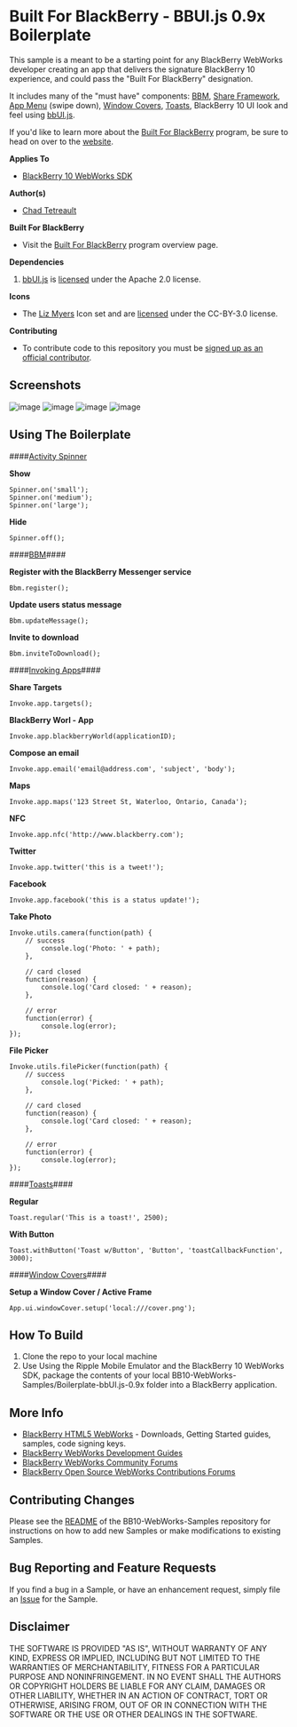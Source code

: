 # Built For BlackBerry - BBUI.js 0.9x Boilerplate

This sample is a meant to be a starting point for any BlackBerry WebWorks developer creating an app that delivers the signature BlackBerry 10 experience, and could pass the "Built For BlackBerry" designation.  

It includes many of the "must have" components:  [BBM](https://github.com/blackberry/BB10-WebWorks-Samples/tree/master/bbm), [Share Framework](https://github.com/blackberry/BB10-WebWorks-Samples/tree/master/ShareTargets), [App Menu](https://developer.blackberry.com/devzone/design/bb10/menus.html) (swipe down), [Window Covers](https://github.com/blackberry/BB10-WebWorks-Samples/tree/master/WindowCovers), [Toasts](https://github.com/blackberry/BB10-WebWorks-Samples/tree/master/Toast), BlackBerry 10 UI look and feel using [bbUI.js](https://github.com/blackberry/bbUI.js).

If you'd like to learn more about the [Built For BlackBerry](https://developer.blackberry.com/builtforblackberry) program, be sure to head on over to the [website](https://developer.blackberry.com/builtforblackberry).

**Applies To**

* [BlackBerry 10 WebWorks SDK](https://developer.blackberry.com/html5/download/sdk) 

**Author(s)** 

* [Chad Tetreault](http://www.twitter.com/chadtatro)

**Built For BlackBerry**

* Visit the [Built For BlackBerry](https://developer.blackberry.com/builtforblackberry/documentation/overview.html) program overview page.

**Dependencies**

1. [bbUI.js](https://github.com/blackberry/bbUI.js) is [licensed](https://github.com/blackberry/bbUI.js/blob/master/LICENSE) under the Apache 2.0 license.

**Icons**

* The [Liz Myers](http://www.myersdesign.com) Icon set and are [licensed](http://creativecommons.org/licenses/by/3.0/) under the CC-BY-3.0 license.

**Contributing**

* To contribute code to this repository you must be [signed up as an official contributor](http://blackberry.github.com/howToContribute.html).

## Screenshots ##

![image](https://raw.github.com/blackberry/BB10-WebWorks-Samples/master/BfB-Boilerplate-bbUI.js-0.9x/_screenshots/tabs.png)
![image](https://raw.github.com/blackberry/BB10-WebWorks-Samples/master/BfB-Boilerplate-bbUI.js-0.9x/_screenshots/invoke.png)
![image](https://raw.github.com/blackberry/BB10-WebWorks-Samples/master/BfB-Boilerplate-bbUI.js-0.9x/_screenshots/bbm.png)
![image](https://raw.github.com/blackberry/BB10-WebWorks-Samples/master/BfB-Boilerplate-bbUI.js-0.9x/_screenshots/spinners.png)

## Using The Boilerplate ##

####[Activity Spinner](https://github.com/blackberry/bbUI.js/wiki/Activity-Indicator)

**Show**  
	
	Spinner.on('small');
	Spinner.on('medium');	
	Spinner.on('large');	
	
**Hide**

	Spinner.off();
	

####[BBM](https://developer.blackberry.com/devzone/develop/bbm_connected/bbm.html)####


**Register with the BlackBerry Messenger service**

    Bbm.register();

**Update users status message**

	Bbm.updateMessage();
	
**Invite to download**
	
	Bbm.inviteToDownload();


####[Invoking Apps](https://developer.blackberry.com/html5/documentation/invoking_core_apps.html)####

**Share Targets**

	Invoke.app.targets();
	
**BlackBerry Worl - App**
	
	Invoke.app.blackberryWorld(applicationID);
	
**Compose an email**

	Invoke.app.email('email@address.com', 'subject', 'body');
	
**Maps**

	Invoke.app.maps('123 Street St, Waterloo, Ontario, Canada');
	
**NFC**

	Invoke.app.nfc('http://www.blackberry.com');
	
**Twitter**

	Invoke.app.twitter('this is a tweet!');
	
**Facebook**

	Invoke.app.facebook('this is a status update!');
	
**Take Photo**

	Invoke.utils.camera(function(path) {
		// success
			console.log('Photo: ' + path);
		},

		// card closed
		function(reason) {
			console.log('Card closed: ' + reason);
		},

		// error
		function(error) {
			console.log(error);
	});

**File Picker**

	Invoke.utils.filePicker(function(path) {
		// success
			console.log('Picked: ' + path);
		},

		// card closed
		function(reason) {
			console.log('Card closed: ' + reason);
		},

		// error
		function(error) {
			console.log(error);
	});


####[Toasts](https://developer.blackberry.com/html5/apis/blackberry.ui.toast.html)####

**Regular**

	Toast.regular('This is a toast!', 2500);

**With Button**

	Toast.withButton('Toast w/Button', 'Button', 'toastCallbackFunction', 3000);

####[Window Covers](https://developer.blackberry.com/html5/apis/blackberry.ui.cover.html)####

**Setup a Window Cover / Active Frame</br>**

    App.ui.windowCover.setup('local:///cover.png');



## How To Build

1. Clone the repo to your local machine
2. Use Using the Ripple Mobile Emulator and the BlackBerry 10 WebWorks SDK, package the contents of your local BB10-WebWorks-Samples/Boilerplate-bbUI.js-0.9x folder into a BlackBerry application.

## More Info

* [BlackBerry HTML5 WebWorks](https://bdsc.webapps.blackberry.com/html5/) - Downloads, Getting Started guides, samples, code signing keys.
* [BlackBerry WebWorks Development Guides](https://bdsc.webapps.blackberry.com/html5/documentation)
* [BlackBerry WebWorks Community Forums](http://supportforums.blackberry.com/t5/Web-and-WebWorks-Development/bd-p/browser_dev)
* [BlackBerry Open Source WebWorks Contributions Forums](http://supportforums.blackberry.com/t5/BlackBerry-WebWorks/bd-p/ww_con)

## Contributing Changes

Please see the [README](https://github.com/blackberry/BB10-WebWorks-Samples) of the BB10-WebWorks-Samples repository for instructions on how to add new Samples or make modifications to existing Samples.

## Bug Reporting and Feature Requests

If you find a bug in a Sample, or have an enhancement request, simply file an [Issue](https://github.com/blackberry/BB10-WebWorks-Samples/issues) for the Sample.

## Disclaimer

THE SOFTWARE IS PROVIDED "AS IS", WITHOUT WARRANTY OF ANY KIND, EXPRESS OR IMPLIED, INCLUDING BUT NOT LIMITED TO THE WARRANTIES OF MERCHANTABILITY, FITNESS FOR A PARTICULAR PURPOSE AND NONINFRINGEMENT. IN NO EVENT SHALL THE AUTHORS OR COPYRIGHT HOLDERS BE LIABLE FOR ANY CLAIM, DAMAGES OR OTHER LIABILITY, WHETHER IN AN ACTION OF CONTRACT, TORT OR OTHERWISE, ARISING FROM, OUT OF OR IN CONNECTION WITH THE SOFTWARE OR THE USE OR OTHER DEALINGS IN THE SOFTWARE.
